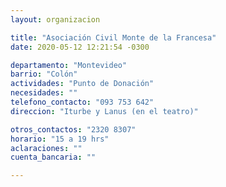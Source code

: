 ```yaml
---
layout: organizacion

title: "Asociación Civil Monte de la Francesa"
date: 2020-05-12 12:21:54 -0300

departamento: "Montevideo"
barrio: "Colón"
actividades: "Punto de Donación"
necesidades: ""
telefono_contacto: "093 753 642"
direccion: "Iturbe y Lanus (en el teatro)"

otros_contactos: "2320 8307"
horario: "15 a 19 hrs"
aclaraciones: ""
cuenta_bancaria: ""

---
```

